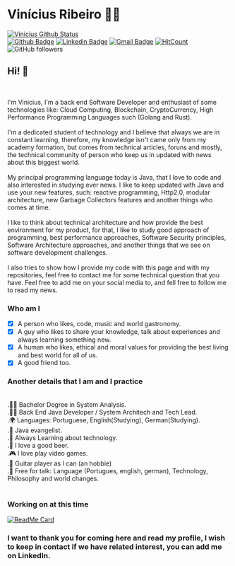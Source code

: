  # Vinícius Ribeiro :man_technologist:
  <!-- <code><img src="https://raw.githubusercontent.com/abranhe/programming-languages-logos/master/src/java/java_24x24.png"></code> <code><img src="https://raw.githubusercontent.com/abranhe/programming-languages-logos/master/src/go-old/go-old_24x24.png"></code> -->

[![Vinicius Github Status](https://github-readme-stats.vercel.app/api?username=vinirib&show_icons=true)](https://github.com/anuraghazra/github-readme-stats)
<br/>
[![Github Badge](https://img.shields.io/badge/-Github-000?style=flat-square&logo=Github&logoColor=white&link=https://github.com/vinirib)](https://github.com/vinirib)
[![Linkedin Badge](https://img.shields.io/badge/-LinkedIn-blue?style=flat-square&logo=Linkedin&logoColor=white&link=https://www.linkedin.com/in/viniciusribeirosp/)](https://www.linkedin.com/in/viniciusribeirosp/)
[![Gmail Badge](https://img.shields.io/badge/-Gmail-c14438?style=flat-square&logo=Gmail&logoColor=white&link=mailto:viniciusribeirosp@gmail.com)](mailto:viniciusribeirosp@gmail.com/)
[![HitCount](http://hits.dwyl.com/vinirib/vinirib.svg)](http://hits.dwyl.com/vinirib/vinirib)
![GitHub followers](https://img.shields.io/github/followers/vinirib?label=Follow&style=social)
<br/>
<!-- ![visitors](https://visitor-badge.laobi.icu/badge?page_id=vinirib.vinirib) -->
<!-- https://github.com/abhisheknaiidu/awesome-github-profile-readme#dynamic-realtime- -->

## Hi! 👋 


<br/>

I'm Vinicius, I'm a back end Software Developer and enthusiast of some technologies like: Cloud Computing, Blockchain, CryptoCurrency, High Performance Programming Languages such (Golang and Rust).
<br><br>
I'm a dedicated student of technology and I believe that always we are in constant learning, therefore, my knowledge isn't came only from my academy formation, but comes from technical articles, foruns and mostly, the technical community of person who keep us in updated with news about this biggest world.
<br><br>
My principal programming language today is Java, that I love to code and also interested in studying ever news. I like to keep updated with Java and use your new features, such: reactive programming, Http2.0, modular architecture, new Garbage Collectors features and another things who comes at time.
<br><br>
I like to think about technical architecture and how provide the best environment for my product, for that, I like to study good approach of programming, best performance approaches, Software Security principles, Software Architecture approaches, and another things that we see on software development challenges.
<br><br>
I also tries to show how I provide my code with this page and with my repositories, feel free to contact me for some technical question that you have. Feel free to add me on your social media to, and fell free to follow me to read my news.

### Who am I

- [x] A person who likes, code, music and world gastronomy.
- [x] A guy who likes to share your knowledge, talk about experiences and always learning something new.
- [x] A human  who likes, ethical and moral values for providing the best living and best world for all of us.
- [x] A good friend too.

### Another details that I am and I practice

<br/>.👩‍🎓 Bachelor Degree in System Analysis.
<br/>.:man_technologist: Back End Java Developer / System Architech and Tech Lead.
<br/>.🌍 Languages: Portuguese, English(Studying), German(Studying).
<br/>.💙 Java evangelist.
<br/>.🌱 Always Learning about technology.
<br/>.:beer: I love a good beer.
<br/>.:video_game: I love play video games.
<br/>.:guitar: Guitar player as I can (an hobbie)
<br/>.💬 Free for talk: Language (Portugues, english, german), Technology, Philosophy and world changes.
<br/><br/>


### Working on at this time

[![ReadMe Card](https://github-readme-stats.vercel.app/api/pin/?username=vinirib&repo=pact-ci-workshop)](https://github.com/anuraghazra/github-readme-stats)

### I want to thank you for coming here and read my profile, I wish to keep in contact if we have related interest, you can add me on LinkedIn.
